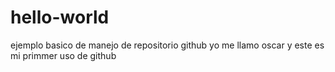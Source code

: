 # hello-world
ejemplo basico de manejo de repositorio github
yo me llamo oscar y este es mi primmer uso de github
